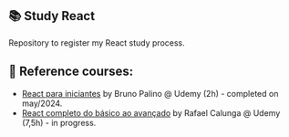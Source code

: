 :books: Study React
-----------------------------------
Repository to register my React study process.

📰 **Reference courses**:
------------------------------------------
- [React para iniciantes](https://www.udemy.com/course/react-para-iniciantes-free/) by Bruno Palino @ Udemy (2h) - completed on may/2024.
- [React completo do básico ao avançado](https://www.udemy.com/course/react-completo-do-basico-ao-avancado/) by Rafael Calunga @ Udemy (7,5h) - in progress.
